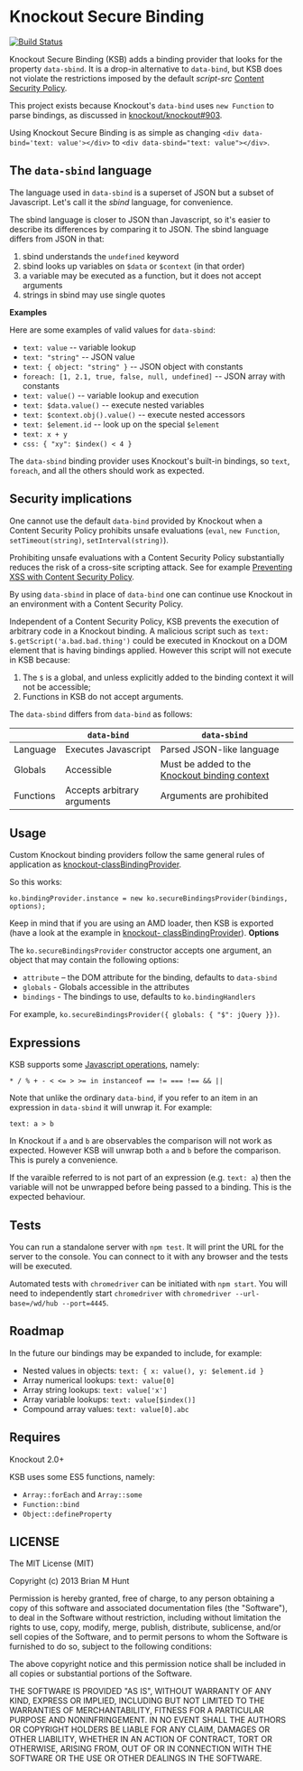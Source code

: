 Knockout Secure Binding
=======================

 [![Build Status](https://secure.travis-ci.org/brianmhunt/knockout-secure-binding.png?branch=master)](https://travis-ci.org/brianmhunt/knockout-secure-binding)

<!--  [![Selenium Test Status](https://saucelabs.com/browser-matrix/brianmhunt.svg)](https://saucelabs.com/u/brianmhunt)
 -->

Knockout Secure Binding (KSB) adds a binding provider that looks for the
property `data-sbind`. It is a drop-in alternative to `data-bind`, but KSB
does not violate the restrictions imposed by the default *script-src*
[Content Security Policy](http://www.w3.org/TR/CSP/).

This project exists because Knockout's `data-bind` uses `new Function` to
parse bindings, as discussed in
[knockout/knockout#903](https://github.com/knockout/knockout/issues/903).

Using Knockout Secure Binding is as simple as changing `<div data-bind='text: value'></div>` to `<div data-sbind="text: value"></div>`.


The `data-sbind` language
---

The language used in `data-sbind` is a superset of JSON but a subset of Javascript. Let's call it the *sbind* language, for convenience.

The sbind language is closer to JSON than Javascript, so it's easier to describe its differences by comparing it to JSON. The sbind language differs from JSON in that:

1. sbind understands the `undefined` keyword
2. sbind looks up variables on `$data` or `$context` (in that order)
3. a variable may be executed as a function, but it does not accept arguments
4. strings in sbind may use single quotes


**Examples**

Here are some examples of valid values for `data-sbind`:

- `text: value` -- variable lookup
- `text: "string"` -- JSON value
- `text: { object: "string" }` -- JSON object with constants
- `foreach: [1, 2.1, true, false, null, undefined]` -- JSON array with
    constants
- `text: value()` -- variable lookup and execution
- `text: $data.value()` -- execute nested variables
- `text: $context.obj().value()` -- execute nested accessors
- `text: $element.id` -- look up on the special `$element`
- `text: x + y`
- `css: { "xy": $index() < 4 }`

The `data-sbind` binding provider uses Knockout's built-in bindings, so
`text`, `foreach`, and all the others should work as expected.


Security implications
---

One cannot use the default `data-bind` provided by Knockout when a
Content Security Policy prohibits unsafe evaluations (`eval`,
`new Function`, `setTimeout(string)`, `setInterval(string)`).

Prohibiting unsafe evaluations with a Content Security Policy substantially reduces the risk
of a cross-site scripting attack. See for example [Preventing XSS with Content Security Policy](http://benvinegar.github.io/csp-talk-2013/).

By using `data-sbind` in place of `data-bind` one can continue use
Knockout in an environment with a Content Security Policy.

Independent of a Content Security Policy, KSB prevents the execution of arbitrary code in a Knockout binding. A malicious script such as
`text: $.getScript('a.bad.bad.thing')` could be executed in Knockout on a DOM element that is having bindings applied. However this script
will not execute in KSB because:

1. The `$` is a global, and unless explicitly added to the binding context it will not be accessible;
2. Functions in KSB do not accept arguments.

The `data-sbind` differs from `data-bind` as follows:

|           | `data-bind` | `data-sbind`
| --- | --- | ---
| Language  | Executes Javascript  | Parsed JSON-like language
| Globals | Accessible | Must be added to the [Knockout binding context](http://knockoutjs.com/documentation/binding-context.html)
| Functions  | Accepts arbitrary arguments | Arguments are prohibited


Usage
---

Custom Knockout binding providers follow the same general rules of
application as [knockout-classBindingProvider](https://github.com/rniemeyer/knockout-classBindingProvider).

So this works:

```
ko.bindingProvider.instance = new ko.secureBindingsProvider(bindings, options);
```

Keep in mind that if you are using an AMD loader, then KSB is exported
(have a look at the example in [knockout- classBindingProvider](https://github.com/rniemeyer/knockout-classBindingProvider)).
**Options**

The `ko.secureBindingsProvider` constructor accepts one argument,
an object that may contain the following options:

- `attribute` – the DOM attribute for the binding, defaults
    to `data-sbind`
- `globals` - Globals accessible in the attributes
- `bindings` - The bindings to use, defaults to `ko.bindingHandlers`

For example, `ko.secureBindingsProvider({ globals: { "$": jQuery }})`.

Expressions
---

KSB supports some [Javascript operations](https://developer.mozilla.org/en-US/docs/Web/JavaScript/Reference/Operators/Operator_Precedence#Table), namely:

```
* / % + - < <= > >= in instanceof == != === !== && ||
```

Note that unlike the ordinary `data-bind`, if you refer to an item in an expression in `data-sbind` it will unwrap it. For example:

```
text: a > b
```

In Knockout if `a` and `b` are observables the comparison will not work as expected. However KSB will unwrap both `a` and `b` before the comparison. This is purely a convenience.

If the varaible referred to is not part of an expression (e.g. `text: a`) then the variable will not be unwrapped before being passed to a binding. This is the expected behaviour.



Tests
---

You can run a standalone server with `npm test`. It will
print the URL for the server to the console. You can connect
to it with any browser and the tests will be executed.

Automated tests with `chromedriver` can be initiated with
`npm start`.
You will need to independently start `chromedriver` with
`chromedriver --url-base=/wd/hub --port=4445`.


Roadmap
---

In the future our bindings may be expanded to include, for example:

- Nested values in objects: `text: { x: value(), y: $element.id }`
- Array numerical lookups: `text: value[0]`
- Array string lookups: `text: value['x']`
- Array variable lookups: `text: value[$index()]`
- Compound array values: `text: value[0].abc`


Requires
---

Knockout 2.0+

KSB uses some ES5 functions, namely:

- `Array::forEach` and `Array::some`
- `Function::bind`
- `Object::defineProperty`


LICENSE
---

The MIT License (MIT)

Copyright (c) 2013 Brian M Hunt

Permission is hereby granted, free of charge, to any person obtaining a
copy of this software and associated documentation files (the "Software"),
to deal in the Software without restriction, including without limitation
the rights to use, copy, modify, merge, publish, distribute, sublicense,
and/or sell copies of the Software, and to permit persons to whom the
Software is furnished to do so, subject to the following conditions:

The above copyright notice and this permission notice shall be included in
all copies or substantial portions of the Software.

THE SOFTWARE IS PROVIDED "AS IS", WITHOUT WARRANTY OF ANY KIND, EXPRESS OR
IMPLIED, INCLUDING BUT NOT LIMITED TO THE WARRANTIES OF MERCHANTABILITY,
FITNESS FOR A PARTICULAR PURPOSE AND NONINFRINGEMENT. IN NO EVENT SHALL
THE AUTHORS OR COPYRIGHT HOLDERS BE LIABLE FOR ANY CLAIM, DAMAGES OR OTHER
LIABILITY, WHETHER IN AN ACTION OF CONTRACT, TORT OR OTHERWISE, ARISING
FROM, OUT OF OR IN CONNECTION WITH THE SOFTWARE OR THE USE OR OTHER
DEALINGS IN THE SOFTWARE.

